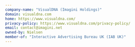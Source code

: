 ```yaml
---
company-name: "VisualDNA (Imagini Holdings)"
domain: visualdna.com
home: https://www.visualdna.com/
privacy-policy: https://www.visualdna.com/privacy-policy/
email: contact@imagini.net
owned-by: Nielsen
member-of: "Interactive Advertising Bureau UK (IAB UK)"
---
```




